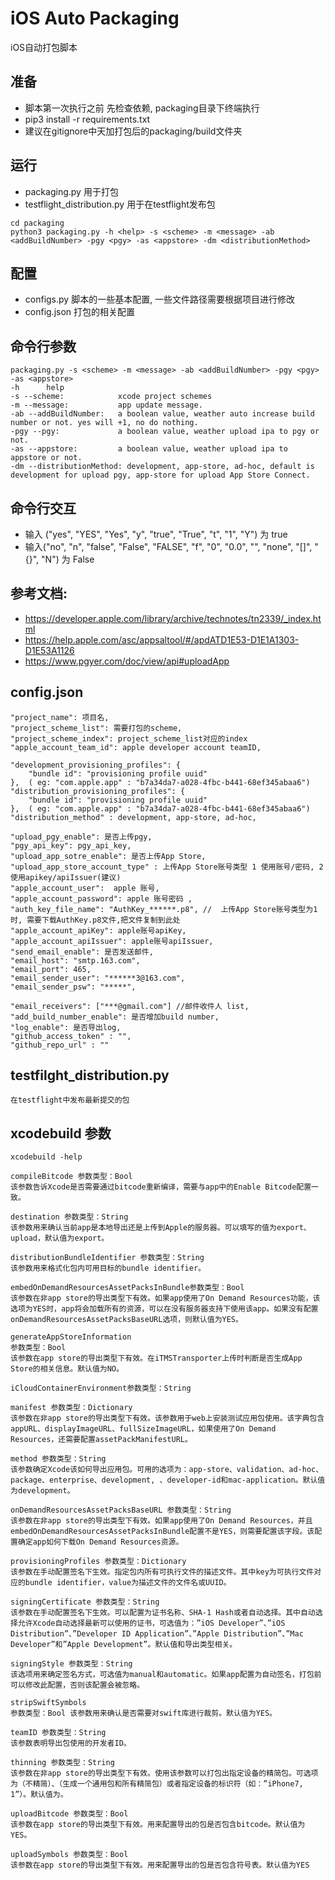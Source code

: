 # iOS Auto Packaging

iOS自动打包脚本

## 准备

* 脚本第一次执行之前 先检查依赖, packaging目录下终端执行 
* pip3 install -r requirements.txt
* 建议在gitignore中天加打包后的packaging/build文件夹

## 运行

* packaging.py 用于打包
* testflight_distribution.py 用于在testflight发布包

``` shell
cd packaging
python3 packaging.py -h <help> -s <scheme> -m <message> -ab <addBuildNumber> -pgy <pgy> -as <appstore> -dm <distributionMethod>
```

## 配置

* configs.py 脚本的一些基本配置, 一些文件路径需要根据项目进行修改
* config.json 打包的相关配置

## 命令行参数

```
packaging.py -s <scheme> -m <message> -ab <addBuildNumber> -pgy <pgy> -as <appstore>
-h      help
-s --scheme:            xcode project schemes
-m --message:           app update message.
-ab --addBuildNumber:   a boolean value, weather auto increase build number or not. yes will +1, no do nothing.
-pgy --pgy:             a boolean value, weather upload ipa to pgy or not. 
-as --appstore:         a boolean value, weather upload ipa to appstore or not.
-dm --distributionMethod: development, app-store, ad-hoc, default is development for upload pgy, app-store for upload App Store Connect.
```

## 命令行交互

* 输入 ("yes", "YES", "Yes", "y", "true", "True", "t", "1", "Y") 为 true
* 输入("no", "n", "false", "False", "FALSE", "f", "0", "0.0", "", "none", "[]", "{}", "N") 为 False


## 参考文档: 

* https://developer.apple.com/library/archive/technotes/tn2339/_index.html
* https://help.apple.com/asc/appsaltool/#/apdATD1E53-D1E1A1303-D1E53A1126
* https://www.pgyer.com/doc/view/api#uploadApp

## config.json

    "project_name": 项目名,
    "project_scheme_list": 需要打包的scheme,
    "project_scheme_index": project_scheme_list对应的index
    "apple_account_team_id": apple developer account teamID,

    "development_provisioning_profiles": {
        "bundle id": "provisioning profile uuid"
    },  ( eg: "com.apple.app" : "b7a34da7-a028-4fbc-b441-68ef345abaa6")
    "distribution_provisioning_profiles": {
        "bundle id": "provisioning profile uuid"
    },  ( eg: "com.apple.app" : "b7a34da7-a028-4fbc-b441-68ef345abaa6")
    "distribution_method" : development, app-store, ad-hoc,

    "upload_pgy_enable": 是否上传pgy,
    "pgy_api_key": pgy_api_key,
    "upload_app_sotre_enable": 是否上传App Store,
    "upload_app_store_account_type" : 上传App Store账号类型 1 使用账号/密码, 2使用apikey/apiIssuer(建议)
    "apple_account_user":  apple 账号,
    "apple_account_password": apple 账号密码 ,
    "auth_key_file_name": "AuthKey_******.p8", //  上传App Store账号类型为1时, 需要下载AuthKey.p8文件,把文件复制到此处
    "apple_account_apiKey": apple账号apiKey,
    "apple_account_apiIssuer": apple账号apiIssuer,
    "send_email_enable": 是否发送邮件,
    "email_host": "smtp.163.com",
    "email_port": 465,
    "email_sender_user": "******3@163.com",
    "email_sender_psw": "*****",

    "email_receivers": ["***@gmail.com"] //邮件收件人 list,
    "add_build_number_enable": 是否增加build number,
    "log_enable": 是否导出log,
    "github_access_token" : "",
    "github_repo_url" : ""

## testfilght_distribution.py
    在testflight中发布最新提交的包
## xcodebuild 参数

```
xcodebuild -help

compileBitcode 参数类型：Bool
该参数告诉Xcode是否需要通过bitcode重新编译，需要与app中的Enable Bitcode配置一致。

destination 参数类型：String
该参数用来确认当前app是本地导出还是上传到Apple的服务器。可以填写的值为export、upload，默认值为export。

distributionBundleIdentifier 参数类型：String
该参数用来格式化包内可用目标的bundle identifier。

embedOnDemandResourcesAssetPacksInBundle参数类型：Bool
该参数在非app store的导出类型下有效。如果app使用了On Demand Resources功能，该选项为YES时，app将会加载所有的资源，可以在没有服务器支持下使用该app。如果没有配置onDemandResourcesAssetPacksBaseURL选项，则默认值为YES。

generateAppStoreInformation
参数类型：Bool
该参数在app store的导出类型下有效。在iTMSTransporter上传时判断是否生成App Store的相关信息。默认值为NO。

iCloudContainerEnvironment参数类型：String

manifest 参数类型：Dictionary
该参数在非app store的导出类型下有效。该参数用于web上安装测试应用包使用。该字典包含appURL、displayImageURL、fullSizeImageURL，如果使用了On Demand Resources，还需要配置assetPackManifestURL。

method 参数类型：String
该参数确定Xcode该如何导出应用包。可用的选项为：app-store、validation、ad-hoc、package、enterprise、development, 、developer-id和mac-application。默认值为development。

onDemandResourcesAssetPacksBaseURL 参数类型：String
该参数在非app store的导出类型下有效。如果app使用了On Demand Resources，并且embedOnDemandResourcesAssetPacksInBundle配置不是YES，则需要配置该字段。该配置确定app如何下载On Demand Resources资源。

provisioningProfiles 参数类型：Dictionary
该参数在手动配置签名下生效。指定包内所有可执行文件的描述文件。其中key为可执行文件对应的bundle identifier，value为描述文件的文件名或UUID。

signingCertificate 参数类型：String
该参数在手动配置签名下生效。可以配置为证书名称、SHA-1 Hash或者自动选择。其中自动选择允许Xcode自动选择最新可以使用的证书，可选值为：”iOS Developer”、”iOS Distribution”、”Developer ID Application”、”Apple Distribution”、”Mac Developer”和”Apple Development”。默认值和导出类型相关。

signingStyle 参数类型：String
该选项用来确定签名方式，可选值为manual和automatic。如果app配置为自动签名，打包前可以修改此配置，否则该配置会被忽略。

stripSwiftSymbols
参数类型：Bool 该参数用来确认是否需要对swift库进行裁剪。默认值为YES。

teamID 参数类型：String
该参数表明导出包使用的开发者ID。

thinning 参数类型：String
该参数在非app store的导出类型下有效。使用该参数可以打包出指定设备的精简包。可选项为（不精简）、（生成一个通用包和所有精简包）或者指定设备的标识符（如：”iPhone7, 1”）。默认值为。

uploadBitcode 参数类型：Bool
该参数在app store的导出类型下有效。用来配置导出的包是否包含bitcode。默认值为YES。

uploadSymbols 参数类型：Bool
该参数在app store的导出类型下有效。用来配置导出的包是否包含符号表。默认值为YES

```
